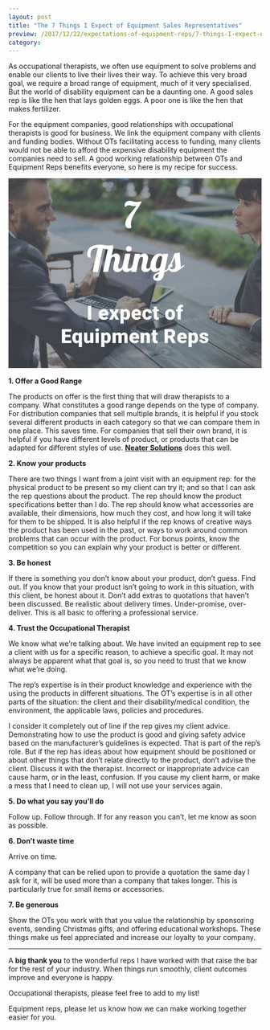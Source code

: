 ```yaml
---
layout: post
title: "The 7 Things I Expect of Equipment Sales Representatives"
preview: /2017/12/22/expectations-of-equipment-reps/7-things-I-expect-of-equipment-reps.jpg
category: 
---
```


As occupational therapists, we often use equipment to solve problems and enable 
our clients to live their lives their way. To achieve this very broad goal, we 
require a broad range of equipment, much of it very specialised. But the world 
of disability equipment can be a daunting one. A good sales rep is like the hen 
that lays golden eggs. A poor one is like the hen that makes fertilizer. 

For the equipment companies, good relationships with occupational therapists is 
good for business. We link the equipment company with clients and funding bodies. 
Without OTs facilitating access to funding, many clients would not be able to 
afford the expensive disability equipment the companies need to sell.
A good working relationship between OTs and Equipment Reps benefits everyone, so 
here is my recipe for success.

![Amy's 7 Things](/2017/12/22/expectations-of-equipment-reps/7-things-I-expect-of-equipment-reps.jpg)

**1.	Offer a Good Range**

The products on offer is the first thing that will draw therapists to a company. 
What constitutes a good range depends on the type of company. For distribution 
companies that sell multiple brands, it is helpful if you stock several different 
products in each category so that we can compare them in one place. This saves time. 
For companies that sell their own brand, it is helpful if you have different levels 
of product, or products that can be adapted for different styles of use. 
**[Neater Solutions](http://www.neater.co.uk/)** does this well.

**2.	Know your products**

There are two things I want from a joint visit with an equipment rep: for the 
physical product to be present so my client can try it; and so that I can ask the 
rep questions about the product. The rep should know the product specifications 
better than I do. The rep should know what accessories are available, their 
dimensions, how much they cost, and how long it will take for them to be shipped. 
It is also helpful if the rep knows of creative ways the product has been used in 
the past, or ways to work around common problems that can occur with the product. 
For bonus points, know the competition so you can explain why your product is 
better or different. 

**3.	Be honest**

If there is something you don’t know about your product, don’t guess. Find out. 
If you know that your product isn’t going to work in this situation, with this client, be honest about it. 
Don’t add extras to quotations that haven’t been discussed. Be realistic about delivery times. 
Under-promise, over-deliver. This is all basic to offering a professional service.

**4.	Trust the Occupational Therapist**

We know what we’re talking about. We have invited an equipment rep to see a client 
with us for a specific reason, to achieve a specific goal. It may not always be 
apparent what that goal is, so you need to trust that we know what we’re doing.

The rep’s expertise is in their product knowledge and experience with the using 
the products in different situations. The OT’s expertise is in all other parts 
of the situation: the client and their disability/medical condition, the environment, 
the applicable laws, policies and procedures. 

I consider it completely out of line 
if the rep gives my client advice. Demonstrating how to use the product is good 
and giving safety advice based on the manufacturer’s guidelines is expected. That is 
part of the rep’s role. But if the rep has ideas about how equipment should be 
positioned or about other things that don’t relate directly to the product, don’t 
advise the client. Discuss it with the therapist. Incorrect or inappropriate 
advice can cause harm, or in the least, confusion. If you cause my client harm, 
or make a mess that I need to clean up, I will not use your services again.

**5.	Do what you say you’ll do**

Follow up. Follow through. If for any reason you can’t, let me know as soon as possible. 

**6.	Don’t waste time**

Arrive on time.

A company that can be relied upon to provide a quotation the same day I ask for it, 
will be used more than a company that takes longer. This is particularly true for 
small items or accessories.

**7.	Be generous**

Show the OTs you work with that you value the relationship by sponsoring events, 
sending Christmas gifts, and offering educational workshops. These things make us 
feel appreciated and increase our loyalty to your company.

***

A **big thank you** to the wonderful reps I have worked with that raise the bar for
the rest of your industry. When things run smoothly, client outcomes improve and 
everyone is happy.

Occupational therapists, please feel free to add to my list! 

Equipment reps, please let us know how we can make working together easier for you.
